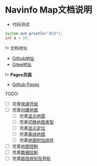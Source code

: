 # Navinfo Map文档说明
* 代码测试
```java
System.out.println("测试");
int a = 10;
```  
!>  文档地址  
* [Github地址](https://github.com/xiaoyan159/NavinfoMapDocs)
* [Gitee地址](https://gitee.com/navinfo-mobile/NavinfoMapDocs)

!>  **Pages页面**  
* [Github Pages](https://xiaoyan159.github.io/NavinfoMapDocs/#/)

TODO:  
- [ ] 完善[快速开始](./快速开始/README.md)
- [ ] 完善[创建地图](./创建地图/README.md)
  - [ ] 完善[显示地图](./创建地图/显示地图.md)
  - [ ] 完善[切换地图类型](./创建地图/切换地图类型.md)
  - [ ] 完善[显示定位](./创建地图/显示定位.md)
  - [ ] 完善[离线地图](./创建地图/离线地图.md)
  - [ ] 完善[地图附加组件](./创建地图/地图附加组件.md)
- [ ] 完善[地图控制](./地图控制/README.md)
- [ ] 完善[数据绘制](./数据绘制/README.md)
- [ ] 完善[路径规划及导航](./路径规划及导航/README.md)
